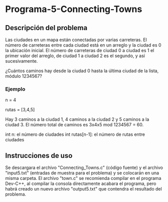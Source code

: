 # Programa-5-Connecting-Towns

## Descripción del problema
Las ciudades en un mapa están conectadas por varias carreteras. El número de carreteras entre cada ciudad está en un arreglo y la ciudad es 0 la ubicación inicial. El número de carreteras de ciudad 0 a ciudad es 1 el primer valor del arreglo, de ciudad 1 a ciudad 2 es el segundo, y así sucesivamente.

¿Cuántos caminos hay desde la ciudad 0 hasta la última ciudad de la lista, módulo 1234567?

### Ejemplo
n = 4

rutas = [3,4,5]

Hay 3 caminos a la ciudad 1, 4 caminos a la ciudad 2 y 5 caminos a la ciudad 3. El número total de caminos es 3x4x5 mod 1234567 = 60.

int n: el número de ciudades int rutas[n-1]: el número de rutas entre ciudades

## Instrucciones de uso
Se descargara el archivo "Connecting_Towns.c" (código fuente) y el archivo "input5.txt" (entradas de muestra para el problema) y se colocarán en una misma carpeta. El archivo "town.c" se recomienda compilar en el programa Dev-C++, al compilar la consola directamente acabara el programa, pero habrá creado un nuevo archivo "output5.txt" que contendra el resultado del problema.
